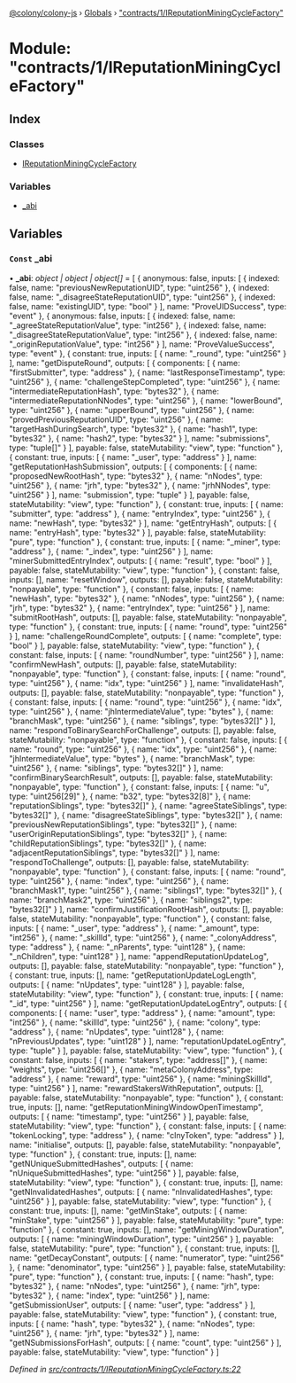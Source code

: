 [@colony/colony-js](../README.md) › [Globals](../globals.md) › ["contracts/1/IReputationMiningCycleFactory"](_contracts_1_ireputationminingcyclefactory_.md)

# Module: "contracts/1/IReputationMiningCycleFactory"

## Index

### Classes

* [IReputationMiningCycleFactory](../classes/_contracts_1_ireputationminingcyclefactory_.ireputationminingcyclefactory.md)

### Variables

* [_abi](_contracts_1_ireputationminingcyclefactory_.md#const-_abi)

## Variables

### `Const` _abi

• **_abi**: *object | object | object[]* = [
  {
    anonymous: false,
    inputs: [
      {
        indexed: false,
        name: "previousNewReputationUID",
        type: "uint256"
      },
      {
        indexed: false,
        name: "_disagreeStateReputationUID",
        type: "uint256"
      },
      {
        indexed: false,
        name: "existingUID",
        type: "bool"
      }
    ],
    name: "ProveUIDSuccess",
    type: "event"
  },
  {
    anonymous: false,
    inputs: [
      {
        indexed: false,
        name: "_agreeStateReputationValue",
        type: "int256"
      },
      {
        indexed: false,
        name: "_disagreeStateReputationValue",
        type: "int256"
      },
      {
        indexed: false,
        name: "_originReputationValue",
        type: "int256"
      }
    ],
    name: "ProveValueSuccess",
    type: "event"
  },
  {
    constant: true,
    inputs: [
      {
        name: "_round",
        type: "uint256"
      }
    ],
    name: "getDisputeRound",
    outputs: [
      {
        components: [
          {
            name: "firstSubmitter",
            type: "address"
          },
          {
            name: "lastResponseTimestamp",
            type: "uint256"
          },
          {
            name: "challengeStepCompleted",
            type: "uint256"
          },
          {
            name: "intermediateReputationHash",
            type: "bytes32"
          },
          {
            name: "intermediateReputationNNodes",
            type: "uint256"
          },
          {
            name: "lowerBound",
            type: "uint256"
          },
          {
            name: "upperBound",
            type: "uint256"
          },
          {
            name: "provedPreviousReputationUID",
            type: "uint256"
          },
          {
            name: "targetHashDuringSearch",
            type: "bytes32"
          },
          {
            name: "hash1",
            type: "bytes32"
          },
          {
            name: "hash2",
            type: "bytes32"
          }
        ],
        name: "submissions",
        type: "tuple[]"
      }
    ],
    payable: false,
    stateMutability: "view",
    type: "function"
  },
  {
    constant: true,
    inputs: [
      {
        name: "_user",
        type: "address"
      }
    ],
    name: "getReputationHashSubmission",
    outputs: [
      {
        components: [
          {
            name: "proposedNewRootHash",
            type: "bytes32"
          },
          {
            name: "nNodes",
            type: "uint256"
          },
          {
            name: "jrh",
            type: "bytes32"
          },
          {
            name: "jrhNNodes",
            type: "uint256"
          }
        ],
        name: "submission",
        type: "tuple"
      }
    ],
    payable: false,
    stateMutability: "view",
    type: "function"
  },
  {
    constant: true,
    inputs: [
      {
        name: "submitter",
        type: "address"
      },
      {
        name: "entryIndex",
        type: "uint256"
      },
      {
        name: "newHash",
        type: "bytes32"
      }
    ],
    name: "getEntryHash",
    outputs: [
      {
        name: "entryHash",
        type: "bytes32"
      }
    ],
    payable: false,
    stateMutability: "pure",
    type: "function"
  },
  {
    constant: true,
    inputs: [
      {
        name: "_miner",
        type: "address"
      },
      {
        name: "_index",
        type: "uint256"
      }
    ],
    name: "minerSubmittedEntryIndex",
    outputs: [
      {
        name: "result",
        type: "bool"
      }
    ],
    payable: false,
    stateMutability: "view",
    type: "function"
  },
  {
    constant: false,
    inputs: [],
    name: "resetWindow",
    outputs: [],
    payable: false,
    stateMutability: "nonpayable",
    type: "function"
  },
  {
    constant: false,
    inputs: [
      {
        name: "newHash",
        type: "bytes32"
      },
      {
        name: "nNodes",
        type: "uint256"
      },
      {
        name: "jrh",
        type: "bytes32"
      },
      {
        name: "entryIndex",
        type: "uint256"
      }
    ],
    name: "submitRootHash",
    outputs: [],
    payable: false,
    stateMutability: "nonpayable",
    type: "function"
  },
  {
    constant: true,
    inputs: [
      {
        name: "round",
        type: "uint256"
      }
    ],
    name: "challengeRoundComplete",
    outputs: [
      {
        name: "complete",
        type: "bool"
      }
    ],
    payable: false,
    stateMutability: "view",
    type: "function"
  },
  {
    constant: false,
    inputs: [
      {
        name: "roundNumber",
        type: "uint256"
      }
    ],
    name: "confirmNewHash",
    outputs: [],
    payable: false,
    stateMutability: "nonpayable",
    type: "function"
  },
  {
    constant: false,
    inputs: [
      {
        name: "round",
        type: "uint256"
      },
      {
        name: "idx",
        type: "uint256"
      }
    ],
    name: "invalidateHash",
    outputs: [],
    payable: false,
    stateMutability: "nonpayable",
    type: "function"
  },
  {
    constant: false,
    inputs: [
      {
        name: "round",
        type: "uint256"
      },
      {
        name: "idx",
        type: "uint256"
      },
      {
        name: "jhIntermediateValue",
        type: "bytes"
      },
      {
        name: "branchMask",
        type: "uint256"
      },
      {
        name: "siblings",
        type: "bytes32[]"
      }
    ],
    name: "respondToBinarySearchForChallenge",
    outputs: [],
    payable: false,
    stateMutability: "nonpayable",
    type: "function"
  },
  {
    constant: false,
    inputs: [
      {
        name: "round",
        type: "uint256"
      },
      {
        name: "idx",
        type: "uint256"
      },
      {
        name: "jhIntermediateValue",
        type: "bytes"
      },
      {
        name: "branchMask",
        type: "uint256"
      },
      {
        name: "siblings",
        type: "bytes32[]"
      }
    ],
    name: "confirmBinarySearchResult",
    outputs: [],
    payable: false,
    stateMutability: "nonpayable",
    type: "function"
  },
  {
    constant: false,
    inputs: [
      {
        name: "u",
        type: "uint256[29]"
      },
      {
        name: "b32",
        type: "bytes32[8]"
      },
      {
        name: "reputationSiblings",
        type: "bytes32[]"
      },
      {
        name: "agreeStateSiblings",
        type: "bytes32[]"
      },
      {
        name: "disagreeStateSiblings",
        type: "bytes32[]"
      },
      {
        name: "previousNewReputationSiblings",
        type: "bytes32[]"
      },
      {
        name: "userOriginReputationSiblings",
        type: "bytes32[]"
      },
      {
        name: "childReputationSiblings",
        type: "bytes32[]"
      },
      {
        name: "adjacentReputationSiblings",
        type: "bytes32[]"
      }
    ],
    name: "respondToChallenge",
    outputs: [],
    payable: false,
    stateMutability: "nonpayable",
    type: "function"
  },
  {
    constant: false,
    inputs: [
      {
        name: "round",
        type: "uint256"
      },
      {
        name: "index",
        type: "uint256"
      },
      {
        name: "branchMask1",
        type: "uint256"
      },
      {
        name: "siblings1",
        type: "bytes32[]"
      },
      {
        name: "branchMask2",
        type: "uint256"
      },
      {
        name: "siblings2",
        type: "bytes32[]"
      }
    ],
    name: "confirmJustificationRootHash",
    outputs: [],
    payable: false,
    stateMutability: "nonpayable",
    type: "function"
  },
  {
    constant: false,
    inputs: [
      {
        name: "_user",
        type: "address"
      },
      {
        name: "_amount",
        type: "int256"
      },
      {
        name: "_skillId",
        type: "uint256"
      },
      {
        name: "_colonyAddress",
        type: "address"
      },
      {
        name: "_nParents",
        type: "uint128"
      },
      {
        name: "_nChildren",
        type: "uint128"
      }
    ],
    name: "appendReputationUpdateLog",
    outputs: [],
    payable: false,
    stateMutability: "nonpayable",
    type: "function"
  },
  {
    constant: true,
    inputs: [],
    name: "getReputationUpdateLogLength",
    outputs: [
      {
        name: "nUpdates",
        type: "uint128"
      }
    ],
    payable: false,
    stateMutability: "view",
    type: "function"
  },
  {
    constant: true,
    inputs: [
      {
        name: "_id",
        type: "uint256"
      }
    ],
    name: "getReputationUpdateLogEntry",
    outputs: [
      {
        components: [
          {
            name: "user",
            type: "address"
          },
          {
            name: "amount",
            type: "int256"
          },
          {
            name: "skillId",
            type: "uint256"
          },
          {
            name: "colony",
            type: "address"
          },
          {
            name: "nUpdates",
            type: "uint128"
          },
          {
            name: "nPreviousUpdates",
            type: "uint128"
          }
        ],
        name: "reputationUpdateLogEntry",
        type: "tuple"
      }
    ],
    payable: false,
    stateMutability: "view",
    type: "function"
  },
  {
    constant: false,
    inputs: [
      {
        name: "stakers",
        type: "address[]"
      },
      {
        name: "weights",
        type: "uint256[]"
      },
      {
        name: "metaColonyAddress",
        type: "address"
      },
      {
        name: "reward",
        type: "uint256"
      },
      {
        name: "miningSkillId",
        type: "uint256"
      }
    ],
    name: "rewardStakersWithReputation",
    outputs: [],
    payable: false,
    stateMutability: "nonpayable",
    type: "function"
  },
  {
    constant: true,
    inputs: [],
    name: "getReputationMiningWindowOpenTimestamp",
    outputs: [
      {
        name: "timestamp",
        type: "uint256"
      }
    ],
    payable: false,
    stateMutability: "view",
    type: "function"
  },
  {
    constant: false,
    inputs: [
      {
        name: "tokenLocking",
        type: "address"
      },
      {
        name: "clnyToken",
        type: "address"
      }
    ],
    name: "initialise",
    outputs: [],
    payable: false,
    stateMutability: "nonpayable",
    type: "function"
  },
  {
    constant: true,
    inputs: [],
    name: "getNUniqueSubmittedHashes",
    outputs: [
      {
        name: "nUniqueSubmittedHashes",
        type: "uint256"
      }
    ],
    payable: false,
    stateMutability: "view",
    type: "function"
  },
  {
    constant: true,
    inputs: [],
    name: "getNInvalidatedHashes",
    outputs: [
      {
        name: "nInvalidatedHashes",
        type: "uint256"
      }
    ],
    payable: false,
    stateMutability: "view",
    type: "function"
  },
  {
    constant: true,
    inputs: [],
    name: "getMinStake",
    outputs: [
      {
        name: "minStake",
        type: "uint256"
      }
    ],
    payable: false,
    stateMutability: "pure",
    type: "function"
  },
  {
    constant: true,
    inputs: [],
    name: "getMiningWindowDuration",
    outputs: [
      {
        name: "miningWindowDuration",
        type: "uint256"
      }
    ],
    payable: false,
    stateMutability: "pure",
    type: "function"
  },
  {
    constant: true,
    inputs: [],
    name: "getDecayConstant",
    outputs: [
      {
        name: "numerator",
        type: "uint256"
      },
      {
        name: "denominator",
        type: "uint256"
      }
    ],
    payable: false,
    stateMutability: "pure",
    type: "function"
  },
  {
    constant: true,
    inputs: [
      {
        name: "hash",
        type: "bytes32"
      },
      {
        name: "nNodes",
        type: "uint256"
      },
      {
        name: "jrh",
        type: "bytes32"
      },
      {
        name: "index",
        type: "uint256"
      }
    ],
    name: "getSubmissionUser",
    outputs: [
      {
        name: "user",
        type: "address"
      }
    ],
    payable: false,
    stateMutability: "view",
    type: "function"
  },
  {
    constant: true,
    inputs: [
      {
        name: "hash",
        type: "bytes32"
      },
      {
        name: "nNodes",
        type: "uint256"
      },
      {
        name: "jrh",
        type: "bytes32"
      }
    ],
    name: "getNSubmissionsForHash",
    outputs: [
      {
        name: "count",
        type: "uint256"
      }
    ],
    payable: false,
    stateMutability: "view",
    type: "function"
  }
]

*Defined in [src/contracts/1/IReputationMiningCycleFactory.ts:22](https://github.com/JoinColony/colonyJS/blob/60b53ae/src/contracts/1/IReputationMiningCycleFactory.ts#L22)*
